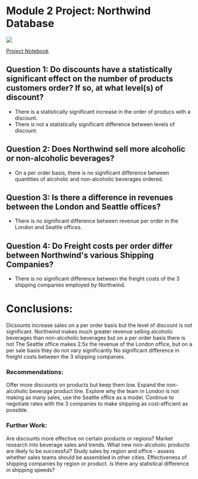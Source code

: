 
# Module 2 Project: Northwind Database


<img src='Northwind_ERD.png'>

[Project Notebook](ProjectNotebook.ipynb)


## Question 1: Do discounts have a statistically significant effect on the number of products customers order? If so, at what level(s) of discount?
 - There is a statistically significant increase in the order of producs with a discount. 
 - There is not a statistically significant difference between levels of discount.
        
        
## Question 2: Does Northwind sell more alcoholic or non-alcoholic beverages?

 - On a per order basis, there is no significant difference between quantities of alcoholic and non-alcoholic beverages ordered.


## Question 3:  Is there a difference in revenues between the London and Seattle offices?

 - There is no significant difference between revenue per order in the London and Seattle offices.
        

## Question 4:  Do Freight costs per order differ between Northwind's various Shipping Companies?

 - There is no significant difference between the freight costs of the 3 shipping companies employed by Northwind. 
 
 
# Conclusions:
Dicsounts increase sales on a per order basis but the level of discount is not significant.
Northwind makes much greater revenue selling alcoholic beverages than non-alcoholic beverages but on a per order basis there is not
The Seattle office makes 2.5x the revenue of the London office, but on a per sale basis they do not vary significantly
No significant difference in freight costs between the 3 shipping companies.

### Recommendations:
Offer more discounts on products but keep them low.
Expand the non-alcoholic beverage product line.
Explore why the team in London is not making as many sales, use the Seattle office as a model.
Continue to negotiate rates with the 3 companies to make shipping as cost-efficient as possible.

### Further Work:
Are discounts more effective on certain products or regions?
Market research into beverage sales and trends. What new non-alcoholic products are likely to be successful?
Study sales by region and office - assess whether sales teams should be assembled in other cities.
Effectiveness of shipping companies by region or product. Is there any statistical difference in shipping speeds?

